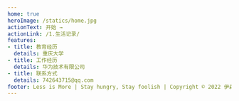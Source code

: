 ```yaml
---
home: true
heroImage: /statics/home.jpg
actionText: 开始 →
actionLink: /1.生活记录/
features:
- title: 教育经历
  details: 重庆大学
- title: 工作经历
  details: 华为技术有限公司
- title: 联系方式
  details: 742643715@qq.com
footer: Less is More | Stay hungry, Stay foolish | Copyright © 2022 伊森沃德
---
```



